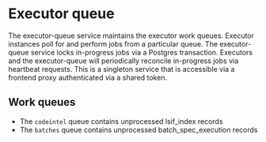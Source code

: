 # Executor queue

The executor-queue service maintains the executor work queues. Executor instances poll for and perform jobs from a particular queue. The executor-queue service locks in-progress jobs via a Postgres transaction. Executors and the executor-queue will periodically reconcile in-progress jobs via heartbeat requests. This is a singleton service that is accessible via a frontend proxy authenticated via a shared token.

## Work queues

- The `codeintel` queue contains unprocessed lsif_index records
- The `batches` queue contains unprocessed batch_spec_execution records
